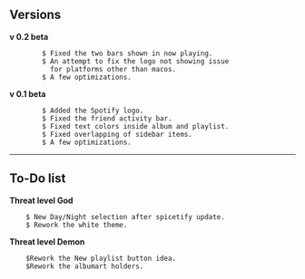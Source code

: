 ## Versions

**v 0.2 beta**

			$ Fixed the two bars shown in now playing.
			$ An attempt to fix the logo not showing issue
			  for platforms other than macos.
			$ A few optimizations. 

**v 0.1 beta**  	

			$ Added the Spotify logo.  
			$ Fixed the friend activity bar.  
			$ Fixed text colors inside album and playlist.  
			$ Fixed overlapping of sidebar items.  
			$ A few optimizations.
***
## To-Do list

**Threat level God**  

		$ New Day/Night selection after spicetify update.
		$ Rework the white theme.

**Threat level Demon**

		$Rework the New playlist button idea.
		$Rework the albumart holders.
